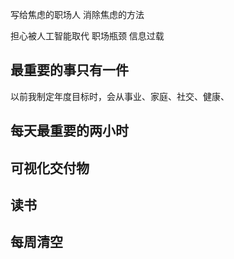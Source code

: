 写给焦虑的职场人
消除焦虑的方法

担心被人工智能取代
职场瓶颈
信息过载

## 最重要的事只有一件
以前我制定年度目标时，会从事业、家庭、社交、健康、

## 每天最重要的两小时

## 可视化交付物

## 读书

## 每周清空